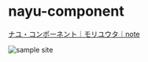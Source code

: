 # nayu-component

[ナユ・コンポーネント｜モリユウタ｜note](https://note.mu/moriyuu__/n/n1071cefddc81)

![sample site](https://d2l930y2yx77uc.cloudfront.net/production/uploads/images/8832992/rectangle_large_type_2_605cad4f4d3ef4021ae4ac30c0f556dd.jpg)
